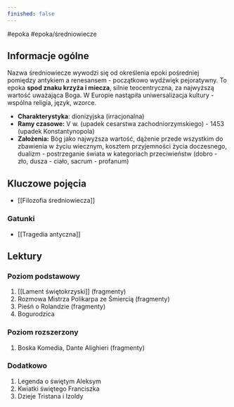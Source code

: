 ```yaml
---
finished: false
---
```

#epoka #epoka/średniowiecze
## Informacje ogólne
Nazwa średniowiecze wywodzi się od określenia epoki pośredniej pomiędzy antykiem a renesansem - początkowo wydźwięk pejoratywny. To epoka **spod znaku krzyża i miecza**, silnie teocentryczna, za najwyższą wartość uważająca Boga. W Europie nastąpiła uniwersalizacja kultury - wspólna religia, język, wzorce.
- **Charakterystyka**: dionizyjska (irracjonalna)
- **Ramy czasowe:** V w. (upadek cesarstwa zachodniorzymskiego) - 1453 (upadek Konstantynopola)
- **Założenia:** Bóg jako najwyższa wartość, dążenie przede wszystkim do zbawienia w życiu wiecznym, kosztem przyjemności życia doczesnego, dualizm - postrzeganie świata w kategoriach przeciwieństw (dobro - zło, dusza - ciało, sacrum - profanum)
## Kluczowe pojęcia
- [[Filozofia średniowiecza]]
### Gatunki
- [[Tragedia antyczna]]
## Lektury

### Poziom podstawowy
1. [[Lament świętokrzyski]] (fragmenty)
2. Rozmowa Mistrza Polikarpa ze Śmiercią (fragmenty)
3. Pieśń o Rolandzie (fragmenty)
4. Bogurodzica

### Poziom rozszerzony
1. Boska Komedia, Dante Alighieri (fragmenty)

### Dodatkowo
1. Legenda o świętym Aleksym
2. Kwiatki świętego Franciszka
3. Dzieje Tristana i Izoldy